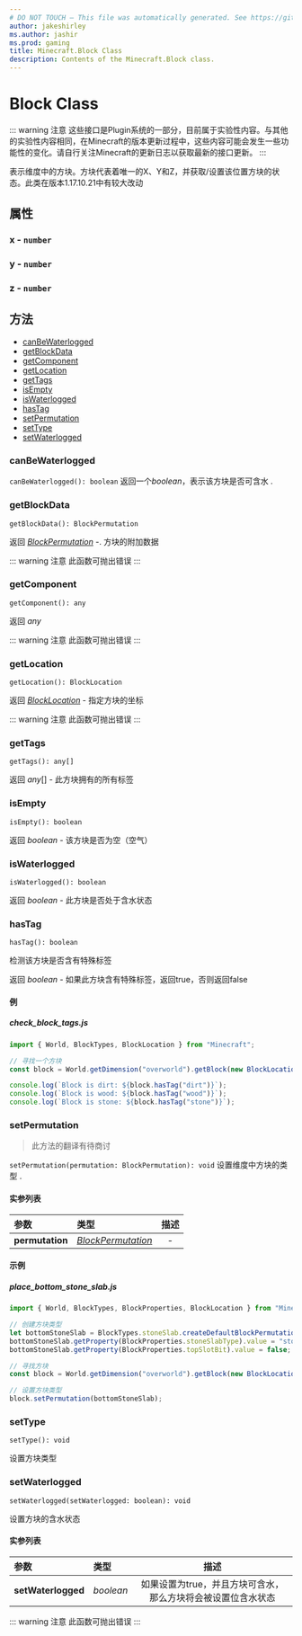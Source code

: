 ```yaml
---
# DO NOT TOUCH — This file was automatically generated. See https://github.com/Mojang/MinecraftScriptingApiDocsGenerator to modify descriptions, examples, etc.
author: jakeshirley
ms.author: jashir
ms.prod: gaming
title: Minecraft.Block Class
description: Contents of the Minecraft.Block class.
---
```

# Block Class
::: warning 注意
这些接口是Plugin系统的一部分，目前属于实验性内容。与其他的实验性内容相同，在Minecraft的版本更新过程中，这些内容可能会发生一些功能性的变化。请自行关注Minecraft的更新日志以获取最新的接口更新。
:::

表示维度中的方块。方块代表着唯一的X、Y和Z，并获取/设置该位置方块的状态。此类在版本1.17.10.21中有较大改动

## 属性
### **x** - `number`



### **y** - `number`



### **z** - `number`




## 方法
- [canBeWaterlogged](#canbewaterlogged)
- [getBlockData](#getblockdata)
- [getComponent](#getcomponent)
- [getLocation](#getlocation)
- [getTags](#gettags)
- [isEmpty](#isempty)
- [isWaterlogged](#iswaterlogged)
- [hasTag](#hastag)
- [setPermutation](#setpermutation)
- [setType](#settype)
- [setWaterlogged](#setwaterlogged)
  
### **canBeWaterlogged**
`
canBeWaterlogged(): boolean
`
返回一个*boolean*，表示该方块是否可含水
.


### **getBlockData**
`
getBlockData(): BlockPermutation
`


返回 [*BlockPermutation*](BlockPermutation.md) -. 方块的附加数据

::: warning 注意
此函数可抛出错误
:::

### **getComponent**
`
getComponent(): any
`


返回 *any*

::: warning 注意
此函数可抛出错误
:::

### **getLocation**
`
getLocation(): BlockLocation
`


返回 [*BlockLocation*](BlockLocation.md) - 指定方块的坐标

::: warning 注意
此函数可抛出错误
:::
### **getTags**
`
getTags(): any[]
`


返回 *any*[] - 此方块拥有的所有标签


### **isEmpty**
`
isEmpty(): boolean
`


返回 *boolean* - 该方块是否为空（空气）


### **isWaterlogged**
`
isWaterlogged(): boolean
`


返回 *boolean* - 此方块是否处于含水状态


### **hasTag**
`
hasTag(): boolean
`

检测该方块是否含有特殊标签

返回 *boolean* - 如果此方块含有特殊标签，返回true，否则返回false


#### 例
##### ***check_block_tags.js***
```javascript
import { World, BlockTypes, BlockLocation } from "Minecraft";

// 寻找一个方块
const block = World.getDimension("overworld").getBlock(new BlockLocation(1, 2, 3));

console.log(`Block is dirt: ${block.hasTag("dirt")}`);
console.log(`Block is wood: ${block.hasTag("wood")}`);
console.log(`Block is stone: ${block.hasTag("stone")}`);

```
### **setPermutation**
>此方法的翻译有待商讨

`
setPermutation(permutation: BlockPermutation): void
`
设置维度中方块的类型
.
#### 实参列表
| 参数| 类型 | 描述 |
| :--- | :--- | :---: |
| **permutation** | [*BlockPermutation*](BlockPermutation.md) | - |



#### 示例
##### ***place_bottom_stone_slab.js***
```javascript
import { World, BlockTypes, BlockProperties, BlockLocation } from "Minecraft";

// 创建方块类型
let bottomStoneSlab = BlockTypes.stoneSlab.createDefaultBlockPermutation();
bottomStoneSlab.getProperty(BlockProperties.stoneSlabType).value = "stone_brick";
bottomStoneSlab.getProperty(BlockProperties.topSlotBit).value = false;

// 寻找方块
const block = World.getDimension("overworld").getBlock(new BlockLocation(1, 2, 3));

// 设置方块类型
block.setPermutation(bottomStoneSlab);

```
### **setType**
`
setType(): void
`

设置方块类型



### **setWaterlogged**
`
setWaterlogged(setWaterlogged: boolean): void
`

设置方块的含水状态
#### 实参列表
| 参数 | 类型 | 描述 |
| :--- | :--- | :---: |
| **setWaterlogged** | *boolean* |如果设置为true，并且方块可含水，那么方块将会被设置位含水状态 |


::: warning 注意
此函数可抛出错误
:::

